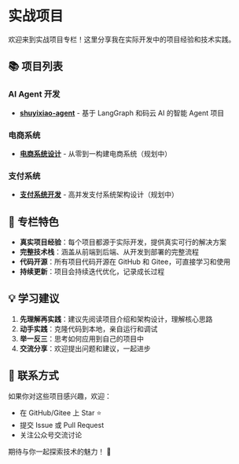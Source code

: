 # 实战项目

欢迎来到实战项目专栏！这里分享我在实际开发中的项目经验和技术实践。

## 📚 项目列表

### AI Agent 开发

- [**shuyixiao-agent**](./shuyixiao-agent.md) - 基于 LangGraph 和码云 AI 的智能 Agent 项目

### 电商系统

- [**电商系统设计**](./e-commerce.md) - 从零到一构建电商系统（规划中）

### 支付系统

- [**支付系统开发**](./payment.md) - 高并发支付系统架构设计（规划中）

## 🎯 专栏特色

- **真实项目经验**：每个项目都源于实际开发，提供真实可行的解决方案
- **完整技术栈**：涵盖从前端到后端、从开发到部署的完整流程
- **代码开源**：所有项目代码开源在 GitHub 和 Gitee，可直接学习和使用
- **持续更新**：项目会持续迭代优化，记录成长过程

## 💡 学习建议

1. **先理解再实践**：建议先阅读项目介绍和架构设计，理解核心思路
2. **动手实践**：克隆代码到本地，亲自运行和调试
3. **举一反三**：思考如何应用到自己的项目中
4. **交流分享**：欢迎提出问题和建议，一起进步

## 📮 联系方式

如果你对这些项目感兴趣，欢迎：
- 在 GitHub/Gitee 上 Star ⭐
- 提交 Issue 或 Pull Request
- 关注公众号交流讨论

期待与你一起探索技术的魅力！ 🚀

